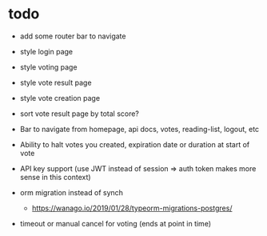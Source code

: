 # todo

- add some router bar to navigate
- style login page
- style voting page
- style vote result page
- style vote creation page
- sort vote result page by total score?

- Bar to navigate from homepage, api docs, votes, reading-list, logout, etc
- Ability to halt votes you created, expiration date or duration at start of vote

- API key support (use JWT instead of session => auth token makes more sense in this context)
- orm migration instead of synch
	- https://wanago.io/2019/01/28/typeorm-migrations-postgres/

- timeout or manual cancel for voting (ends at point in time)
